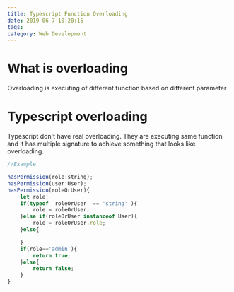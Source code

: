 ```yaml
---
title: Typescript Function Overloading
date: 2019-06-7 10:20:15
tags:
category: Web Development
---
```


# What is overloading

Overloading is executing of different function based on different parameter

# Typescript overloading

Typescript don't have real overloading. They are executing same function and it has multiple signature to achieve something that looks like overloading.

```js
//Example

hasPermission(role:string);
hasPermission(user:User);
hasPermission(roleOrUser){
    let role;
    if(typeof  roleOrUser  == 'string' ){
        role = roleOrUser;
    }else if(roleOrUser instanceof User){
        role = roleOrUser.role;
    }else{

    }
    if(role=='admin'){
        return true;
    }else{
        return false;
    }
}

```
